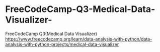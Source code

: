 # FreeCodeCamp-Q3-Medical-Data-Visualizer-
FreeCodeCamp Q3(Medical Data Visualizer) 
https://www.freecodecamp.org/learn/data-analysis-with-python/data-analysis-with-python-projects/medical-data-visualizer
